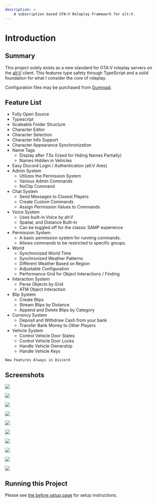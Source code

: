 ```yaml
---
description: >-
    A subscription based GTA:V Roleplay Framework for alt:V.
---
```


# Introduction

## Summary

This project solely exists as a new standard for GTA:V roleplay servers on the [alt:V](https://altv.mp/) client. This features type safety through TypeScript and a solid foundation for what I consider the core of roleplay.

Configuration files may be purchased from [Gumroad](https://gumroad.com/products/SKpPN).

## Feature List

-   Fully Open Source
-   Typescript
-   Scaleable Folder Structure
-   Character Editor
-   Character Selection
-   Character Info Support
-   Character Appearance Synchronization
-   Name Tags
    -   Display after 7.5s \(Used for Hiding Names Partially\)
    -   Names Hidden in Vehicles
-   Easy Discord Login / Authentication \(alt:V Ares\)
-   Admin System
    -   Utilizes the Permission System
    -   Various Admin Commands
    -   NoClip Command
-   Chat System
    -   Send Messages to Closest Players
    -   Create Custom Commands
    -   Assign Permission Values to Commands
-   Voice System
    -   Uses built-in Voice by alt:V
    -   Spatial, and Distance Built-in
    -   Can be toggled off for the classic SAMP experience
-   Permission System
    -   A basic permission system for running commands.
    -   Allows commands to be restricted to specific groups.
-   World
    -   Synchronized World Time
    -   Synchronized Weather Patterns
    -   Different Weather Based on Region
    -   Adjustable Configuration
    -   Performance Grid for Object Interactions / Finding
-   Interaction System
    -   Parse Objects by Grid
    -   ATM Object Interaction
-   Blip System
    -   Create Blips
    -   Stream Blips by Distance
    -   Append and Delete Blips by Category
-   Currency System
    -   Deposit and Withdraw Cash from your bank
    -   Transfer Bank Money to Other Players
-   Vehicle System
    -   Control Vehicle Door States
    -   Control Vehicle Door Locks
    -   Handle Vehicle Ownership
    -   Handle Vehicle Keys

```text
New Features Always in Discord
```

## Screenshots

![](https://thumbs.gfycat.com/DeadlyVibrantDiplodocus-size_restricted.gif)

![](https://thumbs.gfycat.com/ElegantJubilantAmericanbulldog-size_restricted.gif)

![](https://thumbs.gfycat.com/LeftGivingBluewhale-size_restricted.gif)

![](https://thumbs.gfycat.com/BaggyExemplaryFoxterrier-size_restricted.gif)

![](https://thumbs.gfycat.com/RewardingCluelessIrrawaddydolphin-size_restricted.gif)

![](https://thumbs.gfycat.com/BothEquatorialAustraliancattledog-size_restricted.gif)

![](https://thumbs.gfycat.com/CarefulDiscreteKittiwake-size_restricted.gif)

![](https://thumbs.gfycat.com/TerrificNiftyCat-size_restricted.gif)

![](https://thumbs.gfycat.com/PoliteGreenArgali-size_restricted.gif)

![](https://thumbs.gfycat.com/ThoroughWarlikeKillifish-size_restricted.gif)

## Running this Project

Please see [the before setup page](documentation/before-setup.md) for setup instructions.
